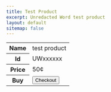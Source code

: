 ```yaml
---
title: Test Product
excerpt: Unredacted Word test product
layout: default
sitemap: false
---
```



<table class="blocktable">
  <tbody>
    <tr>
      <th>Name</th>
      <td>test product</td>
    </tr>
    <tr>
      <th>Id</th>
      <td>UWxxxxxx</td>
    </tr>
    <tr>
      <th>Price</th>
      <td>50¢</td>
    </tr>
    <tr>
      <th>Buy</th>
      <td>
        <button 
          class="buy-now js-buynow"
          data-sku="sku_GFaLoG9zbeZ8gK"
          data-quantity="1"
          data-price="0.50"
          role="link">
          Checkout
        </button>
        <div class="js-stripe-errors"></div>
      </td>
    </tr>
  </tbody>
</table>
